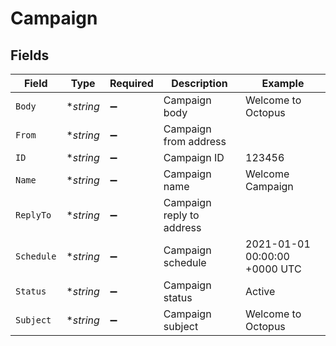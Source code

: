 # Campaign


## Fields

| Field                         | Type                          | Required                      | Description                   | Example                       |
| ----------------------------- | ----------------------------- | ----------------------------- | ----------------------------- | ----------------------------- |
| `Body`                        | **string*                     | :heavy_minus_sign:            | Campaign body                 | Welcome to Octopus            |
| `From`                        | **string*                     | :heavy_minus_sign:            | Campaign from address         | <nil>                         |
| `ID`                          | **string*                     | :heavy_minus_sign:            | Campaign ID                   | 123456                        |
| `Name`                        | **string*                     | :heavy_minus_sign:            | Campaign name                 | Welcome Campaign              |
| `ReplyTo`                     | **string*                     | :heavy_minus_sign:            | Campaign reply to address     |                               |
| `Schedule`                    | **string*                     | :heavy_minus_sign:            | Campaign schedule             | 2021-01-01 00:00:00 +0000 UTC |
| `Status`                      | **string*                     | :heavy_minus_sign:            | Campaign status               | Active                        |
| `Subject`                     | **string*                     | :heavy_minus_sign:            | Campaign subject              | Welcome to Octopus            |